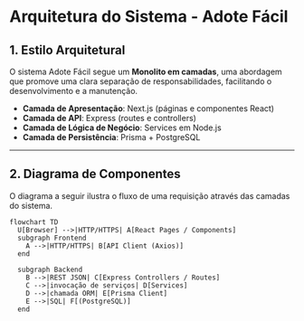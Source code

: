 # Arquitetura do Sistema - Adote Fácil

## 1. Estilo Arquitetural

O sistema Adote Fácil segue um **Monolito em camadas**, uma abordagem que promove uma clara separação de responsabilidades, facilitando o desenvolvimento e a manutenção.

-   **Camada de Apresentação**: Next.js (páginas e componentes React)
-   **Camada de API**: Express (routes e controllers)
-   **Camada de Lógica de Negócio**: Services em Node.js
-   **Camada de Persistência**: Prisma + PostgreSQL

---

## 2. Diagrama de Componentes

O diagrama a seguir ilustra o fluxo de uma requisição através das camadas do sistema.

```mermaid
flowchart TD
  U[Browser] -->|HTTP/HTTPS| A[React Pages / Components]
  subgraph Frontend
    A -->|HTTP/HTTPS| B[API Client (Axios)]
  end

  subgraph Backend
    B -->|REST JSON| C[Express Controllers / Routes]
    C -->|invocação de serviços| D[Services]
    D -->|chamada ORM| E[Prisma Client]
    E -->|SQL| F[(PostgreSQL)]
  end